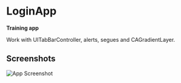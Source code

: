 
# LoginApp

**Training app** 

Work with UITabBarController, alerts, segues and CAGradientLayer.
## Screenshots

![App Screenshot](https://sun9-11.userapi.com/impg/H54aMq4oRG7dggQavTIpTNBNpcGSDQA7rXD9rA/Sq1rKRAdGZc.jpg?size=1166x560&quality=96&sign=3fb98958682553fd3939fd20897960ba&type=album)
